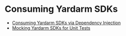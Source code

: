 # Consuming Yardarm SDKs

- [Consuming Yardarm SDKs via Dependency Injection](./dependency-injection.md)
- [Mocking Yardarm SDKs for Unit Tests](./mocking.md)
